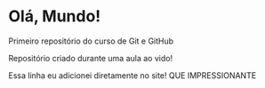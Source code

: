 # Olá, Mundo!
 Primeiro repositório  do curso de Git e GitHub

Repositório criado durante uma aula ao vido!

Essa linha eu adicionei diretamente no site! QUE IMPRESSIONANTE
